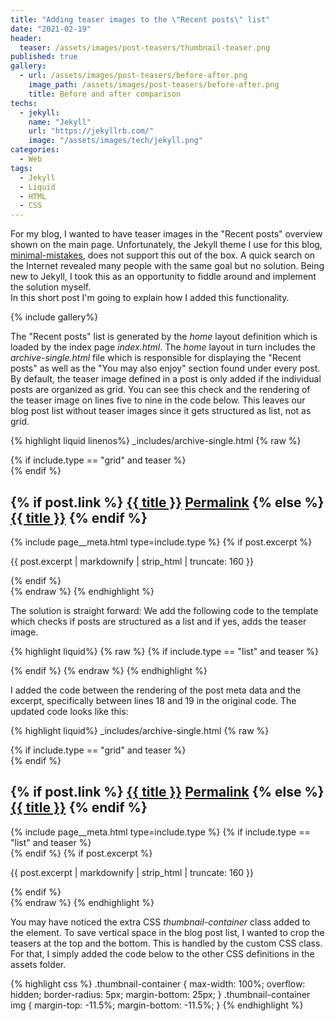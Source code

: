 ```yaml
---
title: "Adding teaser images to the \"Recent posts\" list"
date: "2021-02-19"
header:
  teaser: /assets/images/post-teasers/thumbnail-teaser.png
published: true
gallery:
  - url: /assets/images/post-teasers/before-after.png
    image_path: /assets/images/post-teasers/before-after.png
    title: Before and after comparison
techs:
  - jekyll:
    name: "Jekyll"
    url: "https://jekyllrb.com/"
    image: "/assets/images/tech/jekyll.png"
categories:
  - Web
tags:
  - Jekyll
  - Liquid
  - HTML
  - CSS
---
```


For my blog, I wanted to have teaser images in the "Recent posts" overview shown on
the main page.
Unfortunately, the Jekyll theme I use for this blog,
[minimal-mistakes](https://github.com/mmistakes/minimal-mistakes), does not
support this out of the box. A quick search on the Internet revealed many people
with the same goal but no solution. Being new to Jekyll, I took
this as an opportunity to fiddle around and implement the solution myself.  
In this short post I'm going to explain how I added this
functionality.

{% include gallery%}

The "Recent posts" list is generated by the *home* layout definition which is loaded by the
index page *index.html*. The *home* layout in turn includes the
*archive-single.html* file which is responsible for displaying the "Recent
posts" as well as the "You may also enjoy" section found under every post. By
default, the teaser image defined in a post is only added if the individual posts
are organized as grid. You can see this check and the rendering of the
teaser image on lines five to nine in the code below. This leaves our blog post list without teaser images since it gets
structured as list, not as grid.

{% highlight liquid linenos%}
_includes/archive-single.html
{% raw %}
<div class="{{ include.type | default: 'list' }}__item">
  <article class="archive__item" itemscope itemtype="https://schema.org/CreativeWork">
    {% if include.type == "grid" and teaser %}
    <div class="archive__item-teaser">
      <img src="{{ teaser | relative_url }}" alt="">
    </div>
    {% endif %}
    <h2 class="archive__item-title no_toc" itemprop="headline">
      {% if post.link %}
      <a href="{{ post.link }}">{{ title }}</a> <a href="{{ post.url | relative_url }}" rel="permalink"><i
          class="fas fa-link" aria-hidden="true" title="permalink"></i><span class="sr-only">Permalink</span></a>
      {% else %}
      <a href="{{ post.url | relative_url }}" rel="permalink">{{ title }}</a>
      {% endif %}
    </h2>
    {% include page__meta.html type=include.type %}
    {% if post.excerpt %}<p class="archive__item-excerpt" itemprop="description">{{ post.excerpt | markdownify |
      strip_html | truncate: 160 }}</p>{% endif %}
  </article>
</div>
{% endraw %}
{% endhighlight %}

The solution is straight forward: We add the following code to the template
which checks if posts are structured as a list and if yes, adds the teaser image.

{% highlight liquid%}
{% raw %}
{% if include.type == "list" and teaser %}
    <div class="thumbnail-container">
      <img src="{{ teaser | relative_url }}" alt="">
    </div>
{% endif %}
{% endraw %}
{% endhighlight %}

I added the code between the rendering of the post meta data and the excerpt,
specifically between lines 18 and 19 in the original code. The updated code
looks like this:

{% highlight liquid%}
_includes/archive-single.html
{% raw %}
<div class="{{ include.type | default: 'list' }}__item">
  <article class="archive__item" itemscope itemtype="https://schema.org/CreativeWork">
    {% if include.type == "grid" and teaser %}
    <div class="archive__item-teaser">
      <img src="{{ teaser | relative_url }}" alt="">
    </div>
    {% endif %}
    <h2 class="archive__item-title no_toc" itemprop="headline">
      {% if post.link %}
      <a href="{{ post.link }}">{{ title }}</a> <a href="{{ post.url | relative_url }}" rel="permalink"><i
          class="fas fa-link" aria-hidden="true" title="permalink"></i><span class="sr-only">Permalink</span></a>
      {% else %}
      <a href="{{ post.url | relative_url }}" rel="permalink">{{ title }}</a>
      {% endif %}
    </h2>
    {% include page__meta.html type=include.type %}
    {% if include.type == "list" and teaser %}
    <div class="thumbnail-container">
      <img src="{{ teaser | relative_url }}" alt="">
    </div>
    {% endif %}
    {% if post.excerpt %}<p class="archive__item-excerpt" itemprop="description">{{ post.excerpt | markdownify |
      strip_html | truncate: 160 }}</p>{% endif %}
  </article>
</div>
{% endraw %}
{% endhighlight %}

You may have noticed the extra CSS *thumbnail-container* class added to the
element. To save vertical space in the blog post list, I wanted to crop the
teasers at the top and the bottom. This is handled by the custom CSS class.
For that, I simply added the code below to the other CSS
definitions in the assets folder.

{% highlight css %}
.thumbnail-container {
    max-width: 100%;
    overflow: hidden;
    border-radius: 5px;
    margin-bottom: 25px;
}
.thumbnail-container img {
    margin-top: -11.5%;
    margin-bottom: -11.5%;
}
{% endhighlight %}
